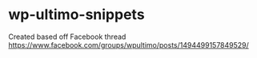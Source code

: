 # wp-ultimo-snippets
Created based off Facebook thread https://www.facebook.com/groups/wpultimo/posts/1494499157849529/
